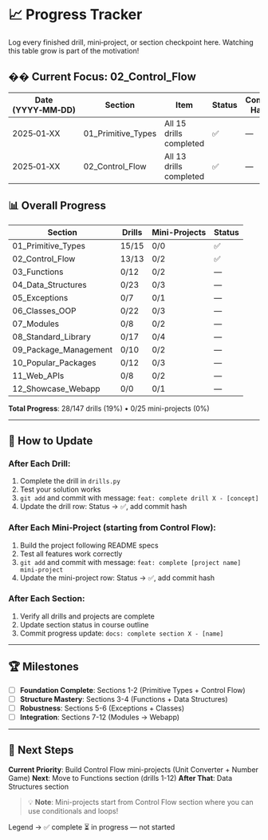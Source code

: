 # 📈 Progress Tracker

Log every finished drill, mini‑project, or section checkpoint here. Watching this table grow is part of the motivation!

## �� **Current Focus: 02_Control_Flow**

| Date (YYYY‑MM‑DD) | Section            | Item                    | Status | Commit Hash |
| ----------------- | ------------------ | ----------------------- | ------ | ----------- |
| 2025‑01‑XX        | 01_Primitive_Types | All 15 drills completed | ✅     | —           |
| 2025‑01‑XX        | 02_Control_Flow    | All 13 drills completed | ✅     | —           |

## 📊 **Overall Progress**

| Section               | Drills | Mini-Projects | Status |
| --------------------- | ------ | ------------- | ------ |
| 01_Primitive_Types    | 15/15  | 0/0           | ✅     |
| 02_Control_Flow       | 13/13  | 0/2           | ✅     |
| 03_Functions          | 0/12   | 0/2           | —      |
| 04_Data_Structures    | 0/23   | 0/3           | —      |
| 05_Exceptions         | 0/7    | 0/1           | —      |
| 06_Classes_OOP        | 0/22   | 0/3           | —      |
| 07_Modules            | 0/8    | 0/2           | —      |
| 08_Standard_Library   | 0/17   | 0/4           | —      |
| 09_Package_Management | 0/10   | 0/2           | —      |
| 10_Popular_Packages   | 0/12   | 0/3           | —      |
| 11_Web_APIs           | 0/8    | 0/2           | —      |
| 12_Showcase_Webapp    | 0/0    | 0/1           | —      |

**Total Progress**: 28/147 drills (19%) • 0/25 mini-projects (0%)

---

## 📝 **How to Update**

### **After Each Drill**:

1. Complete the drill in `drills.py`
2. Test your solution works
3. `git add` and commit with message: `feat: complete drill X - [concept]`
4. Update the drill row: Status → ✅, add commit hash

### **After Each Mini-Project** (starting from Control Flow):

1. Build the project following README specs
2. Test all features work correctly
3. `git add` and commit with message: `feat: complete [project name] mini-project`
4. Update the mini-project row: Status → ✅, add commit hash

### **After Each Section**:

1. Verify all drills and projects are complete
2. Update section status in course outline
3. Commit progress update: `docs: complete section X - [name]`

---

## 🏆 **Milestones**

- [ ] **Foundation Complete**: Sections 1-2 (Primitive Types + Control Flow)
- [ ] **Structure Mastery**: Sections 3-4 (Functions + Data Structures)
- [ ] **Robustness**: Sections 5-6 (Exceptions + Classes)
- [ ] **Integration**: Sections 7-12 (Modules → Webapp)

---

## 🎯 **Next Steps**

**Current Priority**: Build Control Flow mini-projects (Unit Converter + Number Game)
**Next**: Move to Functions section (drills 1-12)
**After That**: Data Structures section

> 💡 **Note**: Mini-projects start from Control Flow section where you can use conditionals and loops!

Legend → ✅ complete ⏳ in progress — not started
